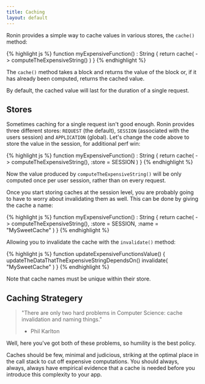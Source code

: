 ```yaml
---
title: Caching
layout: default
---
```


Ronin provides a simple way to cache values in various stores, the `cache()`
method:

{% highlight js %}
      function myExpensiveFunction() : String {
        return cache( \-> computeTheExpensiveString() )
      }
{% endhighlight %}

The `cache()` method takes a block and returns the value of the block or, if
it has already been computed, returns the cached value.

By default, the cached value will last for the duration of a single request.

## Stores

Sometimes caching for a single request isn't good enough. Ronin provides three
different stores: `REQUEST` (the default), `SESSION` (associated with the
users session) and `APPLICATION` (global). Let's change the code above to
store the value in the session, for additional perf win:

{% highlight js %}
      function myExpensiveFunction() : String {
        return cache( \-> computeTheExpensiveString(), :store = SESSION )
      }
{% endhighlight %}

Now the value produced by `computeTheExpensiveString()` will be only computed
once per user session, rather than on every request.

Once you start storing caches at the session level, you are probably going to
have to worry about invalidating them as well. This can be done by giving the
cache a name:

{% highlight js %}
      function myExpensiveFunction() : String {
        return cache( \-> computeTheExpensiveString(), :store = SESSION, :name = "MySweetCache" )
      }
{% endhighlight %}

Allowing you to invalidate the cache with the `invalidate()` method:

{% highlight js %}
      function updateExpensiveFunctionsValue()  {
        updateTheDataThatTheExpensiveStringDependsOn()
        invalidate( "MySweetCache" )
      }
{% endhighlight %}

Note that cache names must be unique within their store.

## Caching Strategery

> "There are only two hard problems in Computer Science: cache invalidation
and naming things."
> - Phil Karlton

Well, here you've got both of these problems, so humility is the best policy.

Caches should be few, minimal and judicious, striking at the optimal place in
the call stack to cut off expensive computations. You should always, always,
always have empirical evidence that a cache is needed before you introduce
this complexity to your app.
